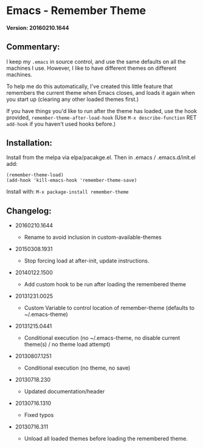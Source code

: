 # Emacs - Remember Theme

#### Version: 20160210.1644

## Commentary:

I keep my `.emacs` in source control, and use the same defaults on all
the machines I use. However, I like to have different themes on
different machines.

To help me do this automatically, I've created this little feature that
remembers the current theme when Emacs closes, and loads it again when
you start up (clearing any other loaded themes first.)

If you have things you'd like to run after the theme has loaded,
use the hook provided, `remember-theme-after-load-hook` (Use `M-x describe-function` 
RET `add-hook` if you haven't used hooks before.)

## Installation:

Install from the melpa via elpa/pacakge.el.
Then in .emacs / .emacs.d/init.el add:

    (remember-theme-load)
    (add-hook 'kill-emacs-hook 'remember-theme-save)

Install with: `M-x package-install remember-theme`

## Changelog:

- 20160210.1644
    - Rename to avoid inclusion in custom-available-themes

- 20150308.1931
    - Stop forcing load at after-init, update instructions.
 
- 20140122.1500
    - Add custom hook to be run after loading the remembered theme
 
- 20131231.0025
    - Custom Variable to control location of remember-theme (defaults to ~/.emacs-theme)
 
- 20131215.0441
    - Conditional execution (no ~/.emacs-theme, no disable current theme(s) / no theme load attempt)
 
- 20130807.1251
    - Conditional execution (no theme, no save)

- 20130718.230
    - Updated documentation/header
 
- 20130716.1310
    - Fixed typos
 
- 20130716.311
    - Unload all loaded themes before loading the remembered theme.
